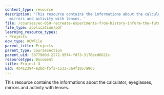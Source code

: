 ```yaml
---
content_type: resource
description: 'This resource contains the informations about the calculator, eyeglasses,
  mirrors and activity with lenses. '
file: /courses/ec-050-recreate-experiments-from-history-inform-the-future-from-the-past-galileo-january-iap-2010/4b412394e2bdf5f215313a4f1057a965_MITEC_050IAP10_pro03.pdf
file_type: application/pdf
learning_resource_types:
- Projects
ocw_type: OCWFile
parent_title: Projects
parent_type: CourseSection
parent_uid: 33779d0d-2272-95f4-fd73-3176ecd0621c
resourcetype: Document
title: Project 3
uid: 4b412394-e2bd-f5f2-1531-3a4f1057a965
---
```

This resource contains the informations about the calculator, eyeglasses, mirrors and activity with lenses. 

